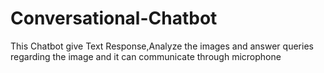 # Conversational-Chatbot
This Chatbot give Text Response,Analyze the images and answer queries regarding the image and it can communicate through microphone
